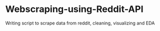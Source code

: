 # Webscraping-using-Reddit-API
Writing script to scrape data from reddit, cleaning, visualizing and EDA
